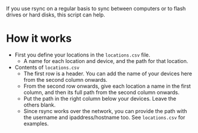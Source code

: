 If you use rsync on a regular basis to sync between computers or to flash drives or hard disks, this script can help.

# How it works
- First you define your locations in the `locations.csv` file.
  + A name for each location and device, and the path for that location.
- Contents of `locations.csv`
  + The first row is a header. You can add the name of your devices here from the second column onwards.
  + From the second row onwards, give each location a name in the first column, and then its full path from the second column onwards.
  + Put the path in the right column below your devices. Leave the others blank.
  + Since rsync works over the network, you can provide the path with the username and ipaddress/hostname too. See `locations.csv` for examples.
